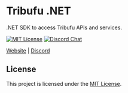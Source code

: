 # Tribufu .NET

.NET SDK to access Tribufu APIs and services.

[![MIT License][mit-badge]][mit-url]
[![Discord Chat][discord-badge]][discord-url]

[mit-badge]: https://img.shields.io/badge/license-MIT-blue.svg
[mit-url]: https://github.com/tribufu/tribufu-dotnett/blob/main/LICENSE.txt
[discord-badge]: https://img.shields.io/discord/276504514616623104.svg?logo=discord&style=flat-square
[discord-url]: https://www.tribufu.com/discord

[Website](https://www.tribufu.com) |
[Discord](https://www.tribufu.com/discord)

## License

This project is licensed under the [MIT License].

[MIT License]: https://github.com/tribufu/tribufu-dotnett/blob/main/LICENSE.txt
